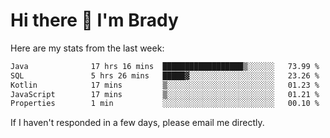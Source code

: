 # Hi there 👋 I'm Brady

Here are my stats from the last week:
<!--START_SECTION:waka-->

```txt
Java              17 hrs 16 mins  ██████████████████▒░░░░░░   73.99 %
SQL               5 hrs 26 mins   █████▓░░░░░░░░░░░░░░░░░░░   23.26 %
Kotlin            17 mins         ▒░░░░░░░░░░░░░░░░░░░░░░░░   01.23 %
JavaScript        17 mins         ▒░░░░░░░░░░░░░░░░░░░░░░░░   01.21 %
Properties        1 min           ░░░░░░░░░░░░░░░░░░░░░░░░░   00.10 %
```

<!--END_SECTION:waka-->

If I haven't responded in a few days, please email me directly. 
